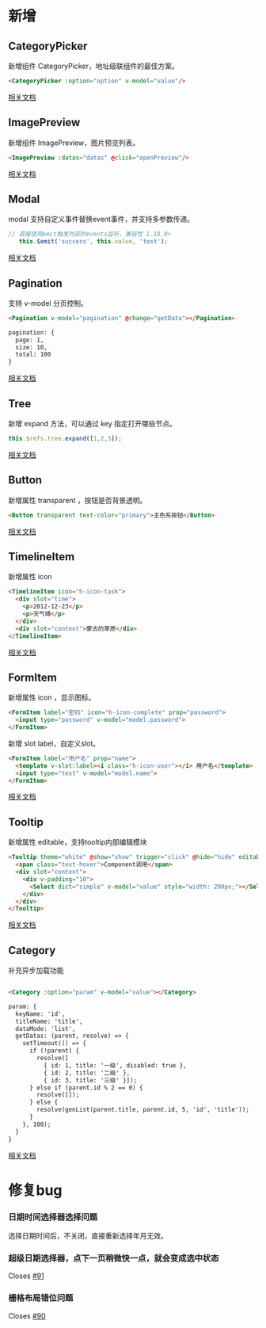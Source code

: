# 新增

## CategoryPicker

新增组件 CategoryPicker，地址级联组件的最佳方案。

``` html
<CategoryPicker :option="option" v-model="value"/>
```

[相关文档](https://www.heyui.top/component/other/categorypicker)


## ImagePreview

新增组件 ImagePreview，图片预览列表。

``` html
<ImagePreview :datas="datas" @click="openPreview"/>
```

[相关文档](https://www.heyui.top/component/view/imagepreview)

## Modal

modal 支持自定义事件替换event事件，并支持多参数传递。

``` javascript
// 直接使用emit触发外部的events监听，兼容性 1.18.0+
   this.$emit('success', this.value, 'test');
```

[相关文档](https://www.heyui.top/component/message/modal#Modal%E8%B0%83%E7%94%A8%E7%BB%84%E4%BB%B6)

## Pagination

支持 v-model 分页控制。

``` html
<Pagination v-model="pagination" @change="getData"></Pagination>

pagination: {
  page: 1,
  size: 10,
  total: 100
}

```

[相关文档](https://www.heyui.top/component/data/view/page)

## Tree

新增 expand 方法，可以通过 key 指定打开哪些节点。

``` javascript
this.$refs.tree.expand([1,2,3]);
```

[相关文档](https://www.heyui.top/component/plugin/tree)

## Button

新增属性 transparent ，按钮是否背景透明。

``` html
<Button transparent text-color="primary">主色系按钮</Button>
```

[相关文档](https://www.heyui.top/component/basic/button)

## TimelineItem

新增属性 icon

``` html
<TimelineItem icon="h-icon-task">
  <div slot="time">
    <p>2012-12-23</p>
    <p>天气晴</p>
  </div>
  <div slot="content">蒙古的草原</div>
</TimelineItem>
```

[相关文档](https://www.heyui.top/component/view/timeline)

## FormItem

新增属性 icon ，显示图标。

``` html
<FormItem label="密码" icon="h-icon-complete" prop="password">
  <input type="password" v-model="model.password">
</FormItem>
```
新增 slot label，自定义slot。

``` html
<FormItem label="用户名" prop="name">
  <template v-slot:label><i class="h-icon-user"></i> 用户名</template>
  <input type="text" v-model="model.name">
</FormItem>
```

[相关文档](https://www.heyui.top/component/form/form)

## Tooltip

新增属性 editable，支持tooltip内部编辑模块

``` html
<Tooltip theme="white" @show="show" trigger="click" @hide="hide" editable>
  <span class="text-hover">Component调用</span>
  <div slot="content">
    <div v-padding="10">
      <Select dict="simple" v-model="value" style="width: 200px;"></Select>
    </div>
  </div>
</Tooltip>
```

[相关文档](https://www.heyui.top/component/message/tooltip#%E8%87%AA%E5%AE%9A%E4%B9%89%E5%86%85%E5%AE%B9)

## Category

补充异步加载功能

``` html

<Category :option="param" v-model="value"></Category>

param: {
  keyName: 'id',
  titleName: 'title',
  dataMode: 'list',
  getDatas: (parent, resolve) => {
    setTimeout(() => {
      if (!parent) {
        resolve([
          { id: 1, title: '一级', disabled: true },
          { id: 2, title: '二级' },
          { id: 3, title: '三级' }]);
      } else if (parent.id % 2 == 0) {
        resolve([]);
      } else {
        resolve(genList(parent.title, parent.id, 5, 'id', 'title'));
      }
    }, 100);
  }
}
```


[相关文档](https://www.heyui.top/component/plugin/category#%E5%AF%B9%E8%B1%A1%E8%B0%83%E7%94%A8%E4%B8%8E%E5%BC%82%E6%AD%A5%E8%B0%83%E7%94%A8)

# 修复bug

### 日期时间选择器选择问题

选择日期时间后，不关闭，直接重新选择年月无效。

### 超级日期选择器，点下一页稍微快一点，就会变成选中状态

Closes [#91](https://github.com/heyui/heyui/issues/91)

### 栅格布局错位问题

Closes [#90](https://github.com/heyui/heyui/issues/90)